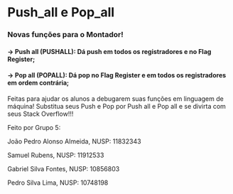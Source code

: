 # Push_all e Pop_all

### Novas funções para o Montador!
#### -> Push all (PUSHALL): Dá push em todos os registradores e no Flag Register;

#### -> Pop all (POPALL): Dá pop no Flag Register e em todos os registradores em ordem contrária;

Feitas para ajudar os alunos a debugarem suas funções em linguagem de máquina! Substitua seus Push e Pop por Push all e Pop all e se divirta com seus Stack Overflow!!!

Feito por Grupo 5:

João Pedro Alonso Almeida, NUSP: 11832343

Samuel Rubens, NUSP: 11912533

Gabriel Silva Fontes, NUSP: 10856803

Pedro Silva Lima, NUSP: 10748198
